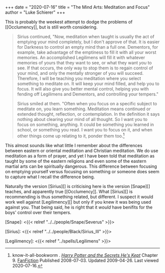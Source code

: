 +++
date = "2020-07-16"
title = "The Mind Arts: Meditation and Focus"
author = "Luke Schierer"
+++

This is probably the weekest attempt to dodge the problems of [[Occlumency]],
but is still worth considering.

> Sirius continued, "Now, meditation when taught is usually the act of
> emptying your mind completely, but I don't approve of that. It is easier for
> Darkness to control an empty mind than a full one. Dementors, for example,
> take advantage of the emptiness to fill it with all your worst memories. An
> accomplished Legilimens will fill it with whatever memories of yours that they
> want to see, or what they want *you* to see. If that occurs, the only
> way to stop them is to regain control of your mind, and only the mentally
> stronger of you will succeed. Therefore, I will be teaching you meditation
> where you select something to meditate on. It will keep your mind filled, and
> help you to focus. It will also give you better mental control, helping you
> with fending off Legilimens and Dementors, and controlling your
> tempers."
> 
> Sirius smiled at them. "Often when you focus on a specific
> subject to meditate on, you learn something. Meditation means continued or
> extended thought, reflection, or contemplation. In the definition it says
> nothing about clearing your mind of all thought. So I want you to focus on
> something, anything. It could be something you learned in school, or something
> you read. I want you to focus on it, and when other things come up relating to
> it, ponder them too.[^20200716-4]

This almost sounds like what little I remember about the differences between
eastern or oriental meditation and Christian meditation.  We do use meditation
as a form of prayer, and yet I have been told that meditation as taught by some
of the eastern religions and even some of the eastern martial arts can be
spiritually dangerous.  This difference between focusing on emptying yourself
versus focusing on something or someone does seem to capture what I recall the
difference being.

Naturally the version [Sirius][] is criticising here is the version [Snape][]
teaches, and apparently true [[Occlumency]].  What [Sirius][] is recommending is
thus something related, but different. I suspect it would work well against
[Legilimency][] but only if you knew it was being used against you.  That
being said, he is right that it _would_ have benifits for the boys' control over
their tempers. 

[Snape]: <{{< relref "../../people/Snape/Severus" >}}>

[Sirius]: <{{< relref "../../people/Black/Sirius_III" >}}>

[Legilimency]: <{{< relref "../spells/Legilimens" >}}>

[^20200716-4]: know-it-all-bookworm . _[Harry Potter and the Secrets He's
    Kept](https://www.fanfiction.net/s/4367211)_ Chapter 9.
    [FanFiction](https://www.fanfiction.net) Published 2008-07-03. Updated
    2009-04-26.  Last viewed 2020-07-16. 
